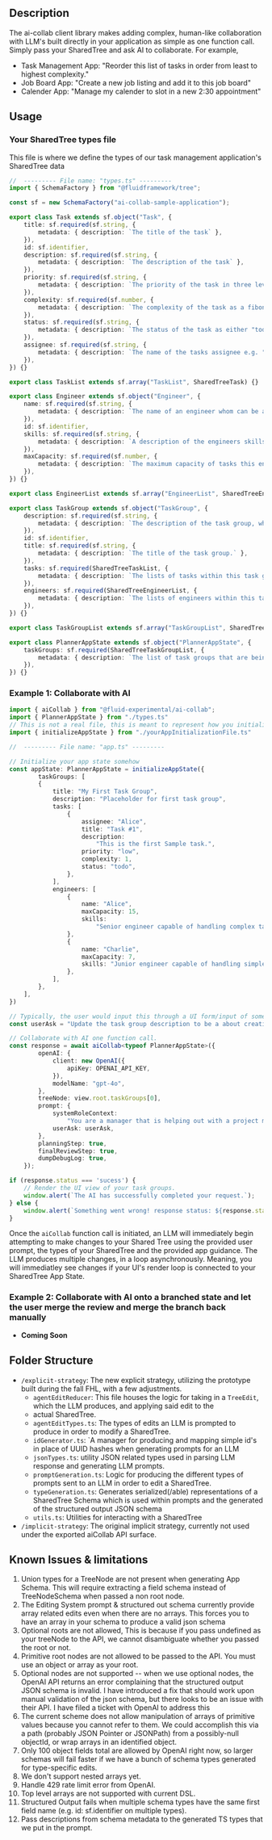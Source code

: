 ## Description

The ai-collab client library makes adding complex, human-like collaboration with LLM's built directly in your application as simple as one function call. Simply pass your SharedTree and ask AI to collaborate. For example,
- Task Management App: "Reorder this list of tasks in order from least to highest complexity."
- Job Board App: "Create a new job listing and add it to this job board"
- Calender App: "Manage my calender to slot in a new 2:30 appointment"

## Usage

### Your SharedTree types file

This file is where we define the types of our task management application's SharedTree data
```ts
//  --------- File name: "types.ts" ---------
import { SchemaFactory } from "@fluidframework/tree";

const sf = new SchemaFactory("ai-collab-sample-application");

export class Task extends sf.object("Task", {
	title: sf.required(sf.string, {
		metadata: { description: `The title of the task` },
	}),
	id: sf.identifier,
	description: sf.required(sf.string, {
		metadata: { description: `The description of the task` },
	}),
	priority: sf.required(sf.string, {
		metadata: { description: `The priority of the task in three levels, "low", "medium", "high"` },
	}),
	complexity: sf.required(sf.number, {
		metadata: { description: `The complexity of the task as a fibonacci number` },
	}),
	status: sf.required(sf.string, {
		metadata: { description: `The status of the task as either "todo", "in-progress", or "done"` },
	}),
	assignee: sf.required(sf.string, {
		metadata: { description: `The name of the tasks assignee e.g. "Bob" or "Alice"` },
	}),
}) {}

export class TaskList extends sf.array("TaskList", SharedTreeTask) {}

export class Engineer extends sf.object("Engineer", {
	name: sf.required(sf.string, {
		metadata: { description: `The name of an engineer whom can be assigned to a task` },
	}),
	id: sf.identifier,
	skills: sf.required(sf.string, {
		metadata: { description: `A description of the engineers skills which influence what types of tasks they should be assigned to.` },
	}),
	maxCapacity: sf.required(sf.number, {
		metadata: { description: `The maximum capacity of tasks this engineer can handle measured in in task complexity points.` },
	}),
}) {}

export class EngineerList extends sf.array("EngineerList", SharedTreeEngineer) {}

export class TaskGroup extends sf.object("TaskGroup", {
	description: sf.required(sf.string, {
		metadata: { description: `The description of the task group, which is a collection of tasks and engineers that can be assigned to said tasks.` },
	}),
	id: sf.identifier,
	title: sf.required(sf.string, {
		metadata: { description: `The title of the task group.` },
	}),
	tasks: sf.required(SharedTreeTaskList, {
		metadata: { description: `The lists of tasks within this task group.` },
	}),
	engineers: sf.required(SharedTreeEngineerList, {
		metadata: { description: `The lists of engineers within this task group which can be assigned to tasks.` },
	}),
}) {}

export class TaskGroupList extends sf.array("TaskGroupList", SharedTreeTaskGroup) {}

export class PlannerAppState extends sf.object("PlannerAppState", {
	taskGroups: sf.required(SharedTreeTaskGroupList, {
		metadata: { description: `The list of task groups that are being managed by this task management application.` },
	}),
}) {}
```

### Example 1: Collaborate with AI

```ts
import { aiCollab } from "@fluid-experimental/ai-collab";
import { PlannerAppState } from "./types.ts"
// This is not a real file, this is meant to represent how you initialize your app data.
import { initializeAppState } from "./yourAppInitializationFile.ts"

//  --------- File name: "app.ts" ---------

// Initialize your app state somehow
const appState: PlannerAppState = initializeAppState({
		taskGroups: [
		{
			title: "My First Task Group",
			description: "Placeholder for first task group",
			tasks: [
				{
					assignee: "Alice",
					title: "Task #1",
					description:
						"This is the first Sample task.",
					priority: "low",
					complexity: 1,
					status: "todo",
				},
			],
			engineers: [
				{
					name: "Alice",
					maxCapacity: 15,
					skills:
						"Senior engineer capable of handling complex tasks. Versed in most languages",
				},
				{
					name: "Charlie",
					maxCapacity: 7,
					skills: "Junior engineer capable of handling simple tasks. Versed in Node.JS",
				},
			],
		},
	],
})

// Typically, the user would input this through a UI form/input of some sort.
const userAsk = "Update the task group description to be a about creating a new Todo list application. Create a set of tasks to accomplish this and assign them to the available engineers. Keep in mind the max capacity of each engineer as you assign tasks."

// Collaborate with AI one function call.
const response = await aiCollab<typeof PlannerAppState>({
		openAI: {
			client: new OpenAI({
				apiKey: OPENAI_API_KEY,
			}),
			modelName: "gpt-4o",
		},
		treeNode: view.root.taskGroups[0],
		prompt: {
			systemRoleContext:
				"You are a manager that is helping out with a project management tool. You have been asked to edit a group of tasks.",
			userAsk: userAsk,
		},
		planningStep: true,
		finalReviewStep: true,
		dumpDebugLog: true,
	});

if (response.status === 'sucess') {
	// Render the UI view of your task groups.
	window.alert(`The AI has successfully completed your request.`);
} else {
	window.alert(`Something went wrong! response status: ${response.status}, error message: ${response.errorMessage}`);
}


```

Once the `aiCollab` function call is initiated, an LLM will immediately begin attempting to make changes to your Shared Tree using the provided user prompt, the types of your SharedTree and the provided app guidance. The LLM produces multiple changes, in a loop asynchronously. Meaning, you will immediatley see changes if your UI's render loop is connected to your SharedTree App State.

### Example 2: Collaborate with AI onto a branched state and let the user merge the review and merge the branch back manually
- **Coming Soon**


## Folder Structure

- `/explicit-strategy`: The new explicit strategy, utilizing the prototype built during the fall FHL, with a few adjustments.
     - `agentEditReducer`: This file houses the logic for taking in a `TreeEdit`, which the LLM produces, and applying said edit to the
     -  actual SharedTree.
     - `agentEditTypes.ts`: The types of edits an LLM is prompted to produce in order to modify a SharedTree.
     - `idGenerator.ts`: `A manager for producing and mapping simple id's in place of UUID hashes when generating prompts for an LLM
     - `jsonTypes.ts`: utility JSON related types used in parsing LLM response and generating LLM prompts.
     - `promptGeneration.ts`: Logic for producing the different types of prompts sent to an LLM in order to edit a SharedTree.
     - `typeGeneration.ts`: Generates serialized(/able) representations of a SharedTree Schema which is used within prompts and the generated of the structured output JSON schema
     - `utils.ts`: Utilities for interacting with a SharedTree
- `/implicit-strategy`: The original implicit strategy, currently not used under the exported aiCollab API surface.

## Known Issues & limitations

1. Union types for a TreeNode are not present when generating App Schema. This will require extracting a field schema instead of TreeNodeSchema when passed a non root node.
1. The Editing System prompt & structured out schema currently provide array related edits even when there are no arrays. This forces you to have an array in your schema to produce a valid json schema
1. Optional roots are not allowed, This is because if you pass undefined as your treeNode to the API, we cannot disambiguate whether you passed the root or not.
1. Primitive root nodes are not allowed to be passed to the API. You must use an object or array as your root.
1. Optional nodes are not supported -- when we use optional nodes, the OpenAI API returns an error complaining that the structured output JSON schema is invalid. I have introduced a fix that should work upon manual validation of the json schema, but there looks to be an issue with their API. I have filed a ticket with OpenAI to address this
1. The current scheme does not allow manipulation of arrays of primitive values because you cannot refer to them. We could accomplish this via a path (probably JSON Pointer or JSONPath) from a possibly-null objectId, or wrap arrays in an identified object.
1. Only 100 object fields total are allowed by OpenAI right now, so larger schemas will fail faster if we have a bunch of schema types generated for type-specific edits.
1. We don't support nested arrays yet.
1. Handle 429 rate limit error from OpenAI.
1. Top level arrays are not supported with current DSL.
1. Structured Output fails when multiple schema types have the same first field name (e.g. id: sf.identifier on multiple types).
1. Pass descriptions from schema metadata to the generated TS types that we put in the prompt.
